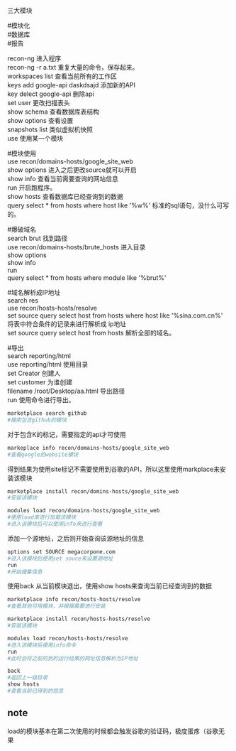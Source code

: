 三大模块   

#模块化  
#数据库  
#报告  

recon-ng	进入程序  
recon-ng -r a.txt	重复大量的命令，保存起来。  
workspaces list	查看当前所有的工作区  
keys add google-api daskdsajd	添加新的API  
key delect google-api		删除api  
set user		更改扫描表头  
show schema	查看数据库表结构  
show options	查看设置  
snapshots list	类似虚拟机快照  
use			使用某一个模块  

#模块使用  
use recon/domains-hosts/google_site_web  
show options	进入之后更改source就可以开启  
show info 	查看当前需要查询的网站信息  
run		开启跑程序。  
show hosts	查看数据库已经查询到的数据  
query select * from hosts where host like '%w%'		标准的sql语句，没什么可写的。  

#爆破域名  
search brut 找到路径  
use recon/domains-hosts/brute_hosts	进入目录  
show options  
show info   
run  
query select * from hosts where module like '%brut%'  

#域名解析成IP地址  
search res   
use recon/hosts-hosts/resolve	  
set source query select host from hosts where host like '%sina.com.cn%' 将表中符合条件的记录来进行解析成  ip地址  
set source query select host from hosts 	解析全部的域名。  

#导出  
search reporting/html   
use reporting/html	使用目录  
set Creator 	创建人  
set customer 	为谁创建  
filename	/root/Desktop/aa.html	导出路径  
run		使用命令进行导出。  

```bash
marketplace search github
#搜索包含github的模块
```

对于包含K的标记，需要指定的api才可使用

```bash
markeplace info recon/domains-hosts/google_site_web
#查看google的website模块
```

得到结果为使用site标记不需要使用到谷歌的API，所以这里使用markplace来安装该模块

```bash
marketplace install recon/domins-hosts/google_site_web
#安装该模块
```

```bash
modules load recon/domains-hosts/google_site_web
#使用load来进行加载该模块
#进入该模块后可以使用info来进行查看
```

添加一个源地址，之后则开始查询该源地址的信息

```bash
options set SOURCE megacorpone.com
#进入该模块后使用set souce来设置源地址
run
#开始搜集信息
```

使用back 从当前模块退出，使用show hosts来查询当前已经查询到的数据

```bash
marketplace info recon/hosts-hosts/resolve
#查看其他可用模块，并根据需要进行安装
```

```bash
marketplace install recon/hosts-hosts/resolve
#安装该模块
```

```bash
modules load recon/hosts-hosts/resolve
#进入该模块后使用info命令
run
#此时会将之前的到的运行结果的网址信息解析为IP地址
```

```bash
back
#返回上一级目录
show hosts
#查看当前已得到的信息
```

## note

load的模块基本在第二次使用的时候都会触发谷歌的验证码，极度蛋疼（谷歌无果